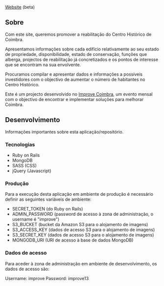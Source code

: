 [Website](http://centro.improvecoimbra.org) (beta)

## Sobre ##

Com este site, queremos promover a reabilitação do Centro Histórico de Coimbra.

Apresentamos informações sobre cada edifício relativamente ao seu estado de propriedade, disponibilidade, estado de conservação, funções que alberga, projectos de reabilitação já concretizados e os pontos de interesse que se encontram na sua envolvente.

Procuramos compilar e apresentar dados e informações a possíveis investidores com o objectivo de aumentar o número de habitantes no Centro Histórico.

Este é um projecto desenvolvido no [Improve Coimbra](http://improvecoimbra.org), um evento mensal com o objectivo de encontrar e implementar soluções para melhorar Coimbra.

## Desenvolvimento ##

Informações importantes sobre esta aplicação/repositório.

### Tecnologias ###

* Ruby on Rails
* MongoDB
* SASS (CSS)
* jQuery (Javascript)

### Produção ###

Para a execução desta aplicação em ambiente de produção é necessário definir as seguintes variáveis de ambiente:

* SECRET_TOKEN (do Ruby on Rails)
* ADMIN_PASSWORD (password de acesso à zona de administração, o username é "improve")
* S3_BUCKET (bucket da Amazon S3 para o alojamento de imagens)
* S3_ACCESS_KEY (dados de acesso S3 para o alojamento de imagens)
* S3_SECRET_KEY (dados de acesso S3 para o alojamento de imagens)
* MONGODB_URI (URI de acesso à base de dados MongoDB)

### Dados de acesso ###

Para aceder à zona de administração em ambiente de desenvolvimento, os dados de acesso são:

Username: improve
Password: improve13
